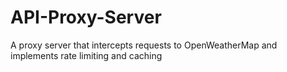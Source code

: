 # API-Proxy-Server
A proxy server that intercepts requests to OpenWeatherMap and implements rate limiting and caching
